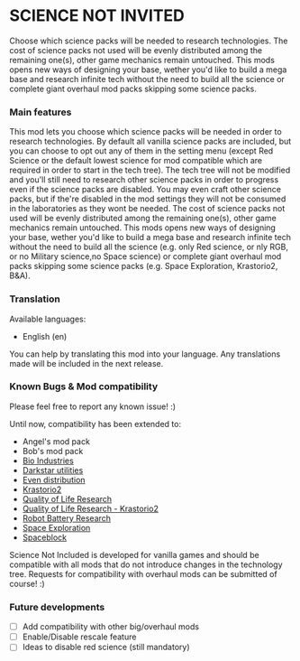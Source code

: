# SCIENCE NOT INVITED
Choose which science packs will be needed to research technologies. The cost of science packs not used will be evenly distributed among the remaining one(s), other game mechanics remain untouched. This mods opens new ways of designing your base, wether you'd like to build a mega base and research infinite tech without the need to build all the science or complete giant overhaul mod packs skipping some science packs. 

### Main features
This mod lets you choose which science packs will be needed in order to research technologies. By default all vanilla science packs are included, but you can choose to opt out any of them in the setting menu (except Red Science or the default lowest science for mod compatible which are required in order to start in the tech tree). The tech tree will not be modified and you'll still need to research other science packs in order to progress even if the science packs are disabled. You may even craft other science packs, but if the're disabled in the mod settings they will not be consumed in the laboratories as they wont be needed. The cost of science packs not used will be evenly distributed among the remaining one(s), other game mechanics remain untouched. This mods opens new ways of designing your base, wether you'd like to build a mega base and research infinite tech without the need to build all the science (e.g. only Red science, or nly RGB, or no Military science,no Space science) or complete giant overhaul mod packs skipping some science packs (e.g. Space Exploration, Krastorio2, B&A). 

### Translation
Available languages:

- English (en)

You can help by translating this mod into your language. Any translations made will be included in the next release.

### Known Bugs & Mod compatibility
Please feel free to report any known issue! :)

Until now, compatibility has been extended to:

- Angel's mod pack
- Bob's mod pack
- [Bio Industries](https://mods.factorio.com/mod/Bio_Industries)
- [Darkstar utilities](https://mods.factorio.com/mod/Darkstar_utilities)
- [Even distribution](https://mods.factorio.com/mod/even-distribution)
- [Krastorio2](https://mods.factorio.com/mod/Krastorio2)
- [Quality of Life Research](https://mods.factorio.com/mod/qol_research)
- [Quality of Life Research - Krastorio2](https://mods.factorio.com/mod/qol_research_jatmn)
- [Robot Battery Research](https://mods.factorio.com/mod/Robot_Battery_Research)
- [Space Exploration](https://mods.factorio.com/mod/space-exploration)
- [Spaceblock](https://mods.factorio.com/mod/spaceblock)

Science Not Included is developed for vanilla games and should be compatible with all mods that do not introduce changes in the technology tree. Requests for compatibility with overhaul mods can be submitted of course! :)

### Future developments
- [ ] Add compatibility with other big/overhaul mods
- [ ] Enable/Disable rescale feature
- [ ] Ideas to disable red science (still mandatory)
